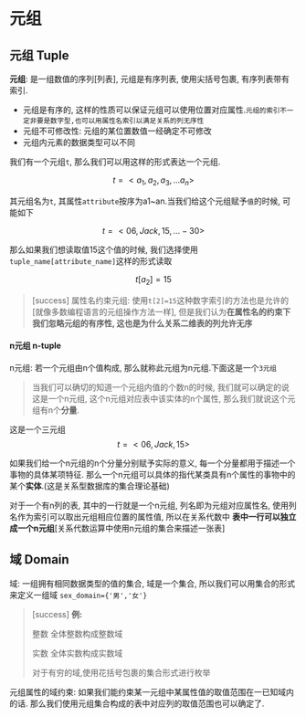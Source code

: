 # 元组

## 元组 Tuple
**元组**: 是一组数值的序列[列表], 元组是有序列表, 使用尖括号包裹, 有序列表带有索引.
* 元组是有序的, 这样的性质可以保证元组可以使用位置对应属性.`元组的索引不一定非要是数字型,也可以用属性名索引以满足关系的列无序性`
* 元组不可修改性: 元组的某位置数值一经确定不可修改
* 元组内元素的数据类型可以不同
  
我们有一个元组`t`, 那么我们可以用这样的形式表达一个元组.

$$
  t=<a_1,a_2,a_3,...a_n>
$$

其元组名为`t`, 其属性`attribute`按序为a1~an.当我们给这个元组赋予`值`的时候, 可能如下

  $$
  t=<06,Jack,15,...-30>
  $$

那么如果我们想读取值15这个值的时候, 我们选择使用`tuple_name[attribute_name]`这样的形式读取

  $$
  t[a_2]=15
  $$

> [success] 属性名约束元组:
> 使用`t[2]=15`这种数字索引的方法也是允许的[就像多数编程语言的元组操作方法一样], 但是我们认为**在属性名的约束下我们忽略元组的有序性, 这也是为什么关系二维表的列允许无序**


#### n元组  n-tuple  
n元组: 若一个元组由n个值构成, 那么就称此元组为n元组.下面这是一个`3元组`
> 当我们可以确切的知道一个元组内值的个数n的时候, 我们就可以确定的说这是一个n元组, 这个n元组对应表中该实体的n个属性, 那么我们就说这个元组有n个**分量**.

这是一个三元组
$$
  t=<06,Jack,15>
$$

如果我们给一个n元组的n个分量分别赋予实际的意义, 每一个分量都用于描述一个事物的具体某项特征. 那么一个n元组可以具体的指代某类具有n个属性的事物中的某个**实体**.(这是关系型数据库的集合理论基础)

对于一个有n列的表, 其中的一行就是一个n元组, 列名即为元组对应属性名, 使用列名作为索引可以取出元组相应位置的属性值, 所以在关系代数中 **表中一行可以独立成一个n元组**[关系代数运算中使用n元组的集合来描述一张表]

## 域 Domain
域: 一组拥有相同数据类型的值的集合, 域是一个集合, 所以我们可以用集合的形式来定义一组域 `sex_domain={'男','女'}`
> [success] **例:**
> 
> 整数 全体整数构成整数域
> 
> 实数 全体实数构成实数域
> 
> 对于有穷的域,使用花括号包裹的集合形式进行枚举

元组属性的域约束: 如果我们能约束某一元组中某属性值的取值范围在一已知域内的话. 那么我们使用元组集合构成的表中对应列的取值范围也可以确定了.
 
